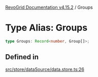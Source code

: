 [RevoGrid Documentation v4.15.2](README.md) / Groups

# Type Alias: Groups

```ts
type Groups: Record<number, Group[]>;
```

## Defined in

[src/store/dataSource/data.store.ts:26](https://github.com/revolist/revogrid/blob/30cfedca97f5b42c948bd2668fa87c350d2411bd/src/store/dataSource/data.store.ts#L26)

